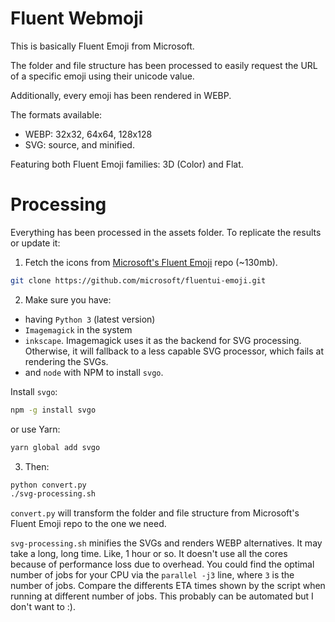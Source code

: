# Fluent Webmoji

This is basically Fluent Emoji from Microsoft.

The folder and file structure has been processed to easily request the URL of a specific emoji using their unicode value.

Additionally, every emoji has been rendered in WEBP.

The formats available:

- WEBP: 32x32, 64x64, 128x128
- SVG: source, and minified.

Featuring both Fluent Emoji families: 3D (Color) and Flat.

# Processing

Everything has been processed in the assets folder. To replicate the results or update it:

1. Fetch the icons from [Microsoft's Fluent Emoji](https://github.com/microsoft/fluentui-emoji) repo (~130mb).

```bash
git clone https://github.com/microsoft/fluentui-emoji.git
```

2. Make sure you have: 

- having `Python 3` (latest version) 
- `Imagemagick` in the system
- `inkscape`. Imagemagick uses it as the backend for SVG processing. Otherwise, it will fallback to a less capable SVG processor, which fails at rendering the SVGs.
- and `node` with NPM to install `svgo`. 

Install `svgo`:

```bash
npm -g install svgo
```

or use Yarn:
```bash
yarn global add svgo
```

3. Then:

```bash
python convert.py
./svg-processing.sh
``` 

`convert.py` will transform the folder and file structure from Microsoft's Fluent Emoji repo to the one we need.

`svg-processing.sh` minifies the SVGs and renders WEBP alternatives. It may take a long, long time. Like, 1 hour or so. It doesn't use all the cores because of performance loss due to overhead. You could find the optimal number of jobs for your CPU via the `parallel -j3` line, where `3` is the number of jobs. Compare the differents ETA times shown by the script when running at different number of jobs. This probably can be automated but I don't want to :\).


